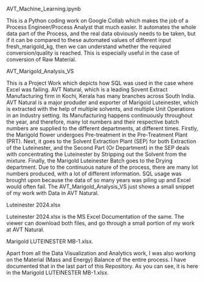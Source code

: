 AVT_Machine_Learning.ipynb

This is a Python coding work on Google Collab which makes the job of a Process Engineer/Process Analyst that much easier. It automates the whole data part of the Process, and the real data obviously needs to be taken, but if it can be compared to these automated values of different input fresh_marigold_kg, then we can understand whether the required conversion/quality is reached. This is especially useful in the case of conversion of Raw Material.


AVT_Marigold_Analysis_VS

This is a Project Work which depicts how SQL was used in the case where Excel was failing. AVT Natural, which is a leading Sovent Extract Manufacturing firm in Kochi, Kerala has many branches across South India. AVT Natural is a major produder and exporter of Marigold Luteinester, which is extracted with the help of multiple solvents, and multiple Unit Operations in an Industry setting. Its Manufacturing happens continuously throughout the year, and therefore, many lot numbers and their respective batch numbers are supplied to the different departments, at different times. Firstly, the Marigold flower undergoes Pre-treatment in the Pre-Treatment Plant (PRT). Next, it goes to the Solvent Extraction Plant (SEP) for both Extraction of the Luteinester, and the Second Part (Or Department) in the SEP deals with concentrating the Luteinester by Stripping out the Solvent from the mixture. Finally, the Marigold Luteinester Batch goes to the Drying department. Due to the continuous nature of the process, there are many lot numbers produced, with a lot of different information. 
SQL usage was brought upon because the data of so many years was piling up and Excel would often fail. The AVT_Marigold_Analysis_VS just shows a small snippet of my work with Data in AVT Natural. 

Luteinester 2024.xlsx

Luteinester 2024.xlsx is the MS Excel Documentation of the same. The viewer can download both files, and go through a small portion of my work at AVT Natural.

Marigold LUTEINESTER MB-1.xlsx.

Apart from all the Data Visualization and Analytics work, I was also working on the Material (Mass and Energy) Balance of the entire process.
I have documented that in the last part of this Repository. As you can see, it is here in the Marigold LUTEINESTER MB-1.xlsx.


